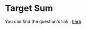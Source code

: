 # Target Sum

You can find the question's link :
<a href="https://leetcode.com/problems/target-sum/description/">here</a>.
